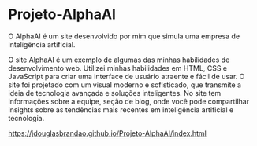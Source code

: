 # Projeto-AlphaAI
O AlphaAI é um site desenvolvido por mim que simula uma empresa de inteligência artificial.

O site AlphaAI é um exemplo de algumas das minhas habilidades de desenvolvimento web. Utilizei minhas habilidades em HTML, CSS e JavaScript para criar uma interface de usuário
atraente e fácil de usar. O site foi projetado com um visual moderno e sofisticado, que transmite a ideia de tecnologia avançada e soluções inteligentes. No site tem informações
sobre a equipe, seção de blog, onde você pode compartilhar insights sobre as tendências mais recentes em inteligência artificial e tecnologia.

https://jdouglasbrandao.github.io/Projeto-AlphaAI/index.html
